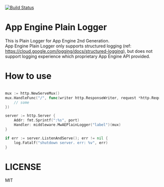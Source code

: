 [![Build Status](https://travis-ci.org/emahiro/ae-plain-logger.svg?branch=master)](https://travis-ci.org/emahiro/ae-plain-logger)


# App Engine Plain Logger
This is Plain Logger for App Engine 2nd Generation.  
App Engine Plain Logger only supports structured logging (ref: https://cloud.google.com/logging/docs/structured-logging), but does not support logging experience which proprietary App Engine API provided.

# How to use

```go

mux := http.NewServeMux()
mux.HandleFunc("/", func(writer http.ResponseWriter, request *http.Request) {
    // some
})

server := http.Server {
    Addr: fmt.Sprintf(":%s", port)
    Handler: middleware.MwAEPlainLogger("label")(mux)
}

if err := server.ListenAndServe(); err != nil {
    log.Fatalf("shutdown server. err: %v", err)
}

```

# LICENSE
MIT
